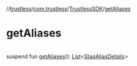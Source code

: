 //[trustless](../../../index.md)/[com.trustless](../index.md)/[TrustlessSDK](index.md)/[getAliases](get-aliases.md)

# getAliases

\
suspend fun [getAliases](get-aliases.md)(): [List](https://kotlinlang.org/api/latest/jvm/stdlib/kotlin.collections/-list/index.html)&lt;[StaqAliasDetails](../../com.trustless.requests.cliq/-staq-alias-details/index.md)&gt;
